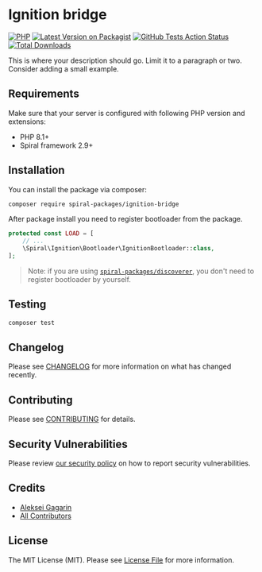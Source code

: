 # Ignition bridge

[![PHP](https://img.shields.io/packagist/php-v/spiral-packages/ignition-bridge.svg?style=flat-square)](https://packagist.org/packages/spiral-packages/ignition-bridge)
[![Latest Version on Packagist](https://img.shields.io/packagist/v/spiral-packages/ignition-bridge.svg?style=flat-square)](https://packagist.org/packages/spiral-packages/ignition-bridge)
[![GitHub Tests Action Status](https://img.shields.io/github/workflow/status/spiral-packages/ignition-bridge/run-tests?label=tests&style=flat-square)](https://github.com/spiral-packages/ignition-bridge/actions?query=workflow%3Arun-tests+branch%3Amain)
[![Total Downloads](https://img.shields.io/packagist/dt/spiral-packages/ignition-bridge.svg?style=flat-square)](https://packagist.org/packages/spiral-packages/ignition-bridge)

This is where your description should go. Limit it to a paragraph or two. Consider adding a small example.


## Requirements

Make sure that your server is configured with following PHP version and extensions:

- PHP 8.1+
- Spiral framework 2.9+



## Installation

You can install the package via composer:

```bash
composer require spiral-packages/ignition-bridge
```

After package install you need to register bootloader from the package.

```php
protected const LOAD = [
    // ...
    \Spiral\Ignition\Bootloader\IgnitionBootloader::class,
];
```

> Note: if you are using [`spiral-packages/discoverer`](https://github.com/spiral-packages/discoverer),
> you don't need to register bootloader by yourself.

## Testing

```bash
composer test
```

## Changelog

Please see [CHANGELOG](CHANGELOG.md) for more information on what has changed recently.

## Contributing

Please see [CONTRIBUTING](.github/CONTRIBUTING.md) for details.

## Security Vulnerabilities

Please review [our security policy](../../security/policy) on how to report security vulnerabilities.

## Credits

- [Aleksei Gagarin](https://github.com/spiral-packages)
- [All Contributors](../../contributors)

## License

The MIT License (MIT). Please see [License File](LICENSE) for more information.
